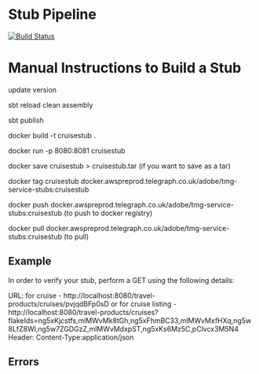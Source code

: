 # Stub Pipeline

[![Build Status](https://img.shields.io/travis/thephpleague/pipeline/master.svg?style=flat-square)](https://jenkins-preprod.aws-preprod.telegraph.co.uk/job/cruise-stub/)

# Manual Instructions to Build a Stub

update version

sbt reload clean assembly

sbt publish

docker build -t cruisestub .

docker run -p 8080:8081 cruisestub

docker save cruisestub > cruisestub.tar (if you want to save as a tar)

docker tag cruisestub  docker.awspreprod.telegraph.co.uk/adobe/tmg-service-stubs:cruisestub

docker push docker.awspreprod.telegraph.co.uk/adobe/tmg-service-stubs:cruisestub (to push to docker registry)

docker pull docker.awspreprod.telegraph.co.uk/adobe/tmg-service-stubs:cruisestub (to pull)

## Example
In order to verify your stub, perform a GET using the following details:

URL: for cruise - http://localhost:8080/travel-products/cruises/pvjqdBFp0sD or
for cruise listing - http://localhost:8080/travel-products/cruises?flakeIds=ng5xKjcstfs,mlMWvMk8tGh,ng5xFhmBC33,mlMWvMxfHXq,ng5w8LfZ8Wl,ng5w7ZGDGzZ,mlMWvMdxpST,ng5xKs6Mz5C,pClvcx3M5N4
Header: Content-Type:application/json

## Errors
